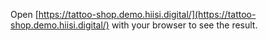 Open [https://tattoo-shop.demo.hiisi.digital/](https://tattoo-shop.demo.hiisi.digital/) with your browser to see the result.
